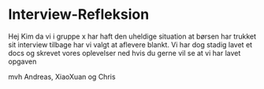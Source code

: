 # Interview-Refleksion


Hej Kim da vi i gruppe x har haft den uheldige situation at børsen har trukket sit interview tilbage har vi valgt at aflevere blankt. 
Vi har dog stadig lavet et docs og skrevet vores oplevelser ned hvis du gerne vil se at vi har lavet opgaven 

mvh
Andreas, XiaoXuan og Chris

